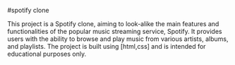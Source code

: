 #spotify clone

This project is a Spotify clone, aiming to look-alike the main features and functionalities of the popular music streaming service, Spotify. It provides users with the ability to browse and play music from various artists, albums, and playlists. The project is built using [html,css] and is intended for educational purposes only.
